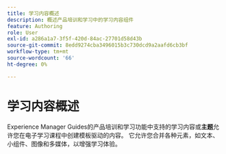 ```yaml
---
title: 学习内容概述
description: 概述产品培训和学习中的学习内容组件
feature: Authoring
role: User
exl-id: a286a1a7-3f5f-420d-84ac-27701d58d43b
source-git-commit: 8edd9274cba3496015b3c730dcd9a2aafd6cb3bf
workflow-type: tm+mt
source-wordcount: '66'
ht-degree: 0%

---
```


# 学习内容概述

Experience Manager Guides的产品培训和学习功能中支持的学习内容或&#x200B;**主题**&#x200B;允许您在电子学习课程中创建模板驱动的内容。 它允许您合并各种元素，如文本、小组件、图像和多媒体，以增强学习体验。
